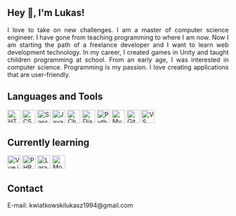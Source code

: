 ## Hey 👋, I'm Lukas!  

<p align="justify"> 
I love to take on new challenges. I am a master of computer science engineer. I have gone from teaching programming to where I am now. Now I am starting the path of a freelance developer and I want to learn web development technology. In my career, I created games in Unity and taught children programming at school. From an early age, I was interested in computer science. Programming is my passion. I love creating applications that are user-friendly.
</p>

## Languages and Tools 
<div display="flex">
  <img src="https://upload.wikimedia.org/wikipedia/commons/thumb/6/61/HTML5_logo_and_wordmark.svg/130px-HTML5_logo_and_wordmark.svg.png" alt="HTML5" height="30"/>
  <img src="https://upload.wikimedia.org/wikipedia/commons/thumb/d/d5/CSS3_logo_and_wordmark.svg/1200px-CSS3_logo_and_wordmark.svg.png" alt="CSS3" height="30"/>
  <img src="https://upload.wikimedia.org/wikipedia/commons/thumb/9/96/Sass_Logo_Color.svg/1200px-Sass_Logo_Color.svg.png" alt="Sass" height="30"/>
  <img src="https://e7.pngegg.com/pngimages/602/440/png-clipart-javascript-open-logo-number-js-angle-text.png" alt="JavaScript" height="30"/>
  <img src="https://www.chartjs.org/img/chartjs-logo.svg" alt="Chart.js" height="30"/>
  <img src="https://www.djangoproject.com/m/img/logos/django-logo-negative.png" alt="Django" height="30"/>
  <img src="https://upload.wikimedia.org/wikipedia/commons/thumb/c/c3/Python-logo-notext.svg/1200px-Python-logo-notext.svg.png" alt="Python" height="30"/>
  <img src="https://upload.wikimedia.org/wikipedia/labs/8/8e/Mysql_logo.png" alt="MySQL" height="30"/>
  <img src="https://upload.wikimedia.org/wikipedia/commons/thumb/3/3f/Git_icon.svg/1200px-Git_icon.svg.png" alt="Git" height="30"/>
  <img src="https://upload.wikimedia.org/wikipedia/commons/thumb/9/9a/Visual_Studio_Code_1.35_icon.svg/800px-Visual_Studio_Code_1.35_icon.svg.png" alt="VS Code" height="30"/>
</div>

## Currently learning
<div display="flex">
  <img src="https://upload.wikimedia.org/wikipedia/commons/thumb/9/95/Vue.js_Logo_2.svg/121px-Vue.js_Logo_2.svg.png" alt="Vue.js" height="30"/>
  <img src="https://upload.wikimedia.org/wikipedia/commons/thumb/2/27/PHP-logo.svg/2560px-PHP-logo.svg.png" alt="PHP" height="30"/>
  <img src="https://upload.wikimedia.org/wikipedia/commons/thumb/9/9a/Laravel.svg/1200px-Laravel.svg.png" alt="Laravel" height="30"/>
  <img src="https://cdn.icon-icons.com/icons2/2415/PNG/512/mongodb_plain_wordmark_logo_icon_146423.png" alt="MongoDB" height="30"/>
</div>

## Contact
<div display="flex">
E-mail: kwiatkowskilukasz1994@gmail.com
</div>
